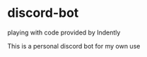 # discord-bot

playing with code provided by Indently

This is a personal discord bot for my own use

